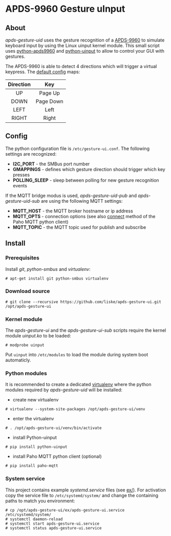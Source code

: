 # APDS-9960 Gesture uInput


## About

*apds-gesture-uid* uses the gesture recognition of a [APDS-9960](https://www.sparkfun.com/products/12787) to simulate keyboard input by using the Linux uinput kernel module. This small script uses [python-apds9960](https://github.com/liske/python-apds9960) and [python-uinput](http://tjjr.fi/sw/python-uinput/) to allow to control your GUI with gestures.

The APDS-9960 is able to detect 4 directions which will trigger a virtual keypress. The [default config](ex/gesture-ui.conf) maps:

| Direction | Key           |
|:---------:|:-------------:|
| UP        | Page Up       |
| DOWN      | Page Down     |
| LEFT      | Left          |
| RIGHT     | Right         |


## Config

The python configuration file is `/etc/gesture-ui.conf`. The following settings are recognized:
- __I2C_PORT__ - the SMBus port number
- __GMAPPINGS__ - defines which gesture direction should trigger which key presses
- __POLLING_SLEEP__ - sleep between polling for new gesture recognition events

If the MQTT bridge modus is used, *apds-gesture-uid-pub* and *apds-gesture-uid-sub* are using the
following MQTT settings:
- __MQTT_HOST__ - the MQTT broker hostname or ip address
- __MQTT_OPTS__ - connection options (see also [connect](https://eclipse.org/paho/clients/python/docs/#connect-reconnect-disconnect) method of the Paho MQTT python client)
- __MQTT_TOPIC__ - the MQTT topic used for publish and subscribe


## Install

### Prerequisites

Install *git*, *python-smbus* and *virtualenv*:

```console
# apt-get install git python-smbus virtualenv
```

### Download source

```console
# git clone --recursive https://github.com/liske/apds-gesture-ui.git /opt/apds-gesture-ui
```

### Kernel module

The *apds-gesture-ui* and the *apds-gesture-ui-sub* scripts require the kernel module *uinput.ko* to be loaded:

```console
# modprobe uinput
```

Put `uinput` into `/etc/modules` to load the module during system boot automaticly.


### Python modules

It is recommended to create a dedicated [virtualenv](https://virtualenv.pypa.io/en/stable/userguide/) where
the python modules required by *apds-gesture-uid* will be installed:
- create new virtualenv
```console
# virtualenv --system-site-packages /opt/apds-gesture-ui/venv
```
- enter the virtualenv
```console
# . /opt/apds-gesture-ui/venv/bin/activate
```
- install Python-uinput
```console
# pip install python-uinput
```
- install Paho MQTT python client (optional)
```console
# pip install paho-mqtt
```

### System service

This project contains example *systemd.service* files (see [ex/](ex/)). For activation copy the service file to
`/etc/systemd/system/` and change the containing paths to match you environment:

```console
# cp /opt/apds-gesture-ui/ex/apds-gesture-ui.service /etc/systemd/system/
# systemctl daemon-reload
# systemctl start apds-gesture-ui.service
# systemctl status apds-gesture-ui.service
```
